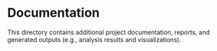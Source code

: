 # Documentation

This directory contains additional project documentation, reports, and generated outputs (e.g., analysis results and visualizations).